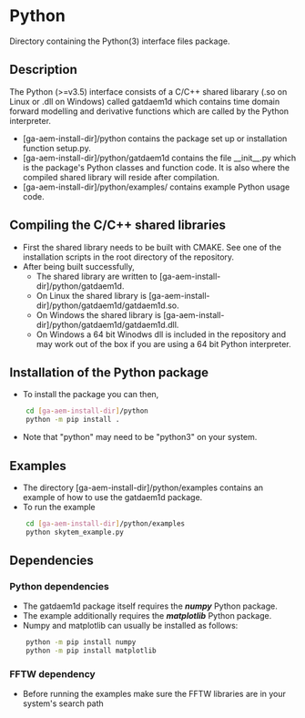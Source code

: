 # Python
Directory containing the Python(3) interface files package.

## Description
The Python (>=v3.5) interface consists of a C/C++ shared libarary (.so on Linux or .dll on Windows) called gatdaem1d which contains time domain forward modelling and derivative functions which are called by the Python interpreter.
- [ga-aem-install-dir]/python contains the package set up or installation function setup.py.
- [ga-aem-install-dir]/python/gatdaem1d contains the file \_\_init\_\_.py which is the package's Python classes and function code.  It is also where the compiled shared library will reside after compilation.
- [ga-aem-install-dir]/python/examples/ contains example Python usage code.

## Compiling the C/C++ shared libraries
- First the shared library needs to be built with CMAKE.  See one of the installation scripts in the root directory of the repository.
- After being built successfully,
	- The shared library are written to [ga-aem-install-dir]/python/gatdaem1d.
	- On Linux the shared library is [ga-aem-install-dir]/python/gatdaem1d/gatdaem1d.so.
	- On Windows the shared library is [ga-aem-install-dir]/python/gatdaem1d/gatdaem1d.dll.
	- On Windows a 64 bit Winodws dll is included in the repository and may work out of the box if you are using a 64 bit Python interpreter.

## Installation of the Python package
- To install the package you can then,
```bash
	cd [ga-aem-install-dir]/python
	python -m pip install .
```
- Note that "python" may need to be "python3" on your system.

## Examples
- The directory [ga-aem-install-dir]/python/examples contains an example of how to use the gatdaem1d package.
- To run the example
```bash
	cd [ga-aem-install-dir]/python/examples
	python skytem_example.py
```

## Dependencies

### Python dependencies
- The gatdaem1d package itself requires the ***numpy*** Python package.
- The example additionally requires the ***matplotlib*** Python package.
- Numpy and matplotlib can usually be installed as follows:
````bash
	python -m pip install numpy
	python -m pip install matplotlib
````

### FFTW dependency
- Before running the examples make sure the FFTW libraries are in your system's search path

